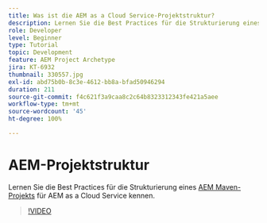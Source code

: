 ```yaml
---
title: Was ist die AEM as a Cloud Service-Projektstruktur?
description: Lernen Sie die Best Practices für die Strukturierung eines Maven-Projekts für AEM as a Cloud Service kennen.
role: Developer
level: Beginner
type: Tutorial
topic: Development
feature: AEM Project Archetype
jira: KT-6932
thumbnail: 330557.jpg
exl-id: abd75b0b-8c3e-4612-bb8a-bfad50946294
duration: 211
source-git-commit: f4c621f3a9caa8c2c64b8323312343fe421a5aee
workflow-type: tm+mt
source-wordcount: '45'
ht-degree: 100%

---
```


# AEM-Projektstruktur

Lernen Sie die Best Practices für die Strukturierung eines [AEM Maven-Projekts](https://experienceleague.adobe.com/docs/experience-manager-cloud-service/implementing/developing/aem-project-content-package-structure.html?lang=de#developing) für AEM as a Cloud Service kennen.

>[!VIDEO](https://video.tv.adobe.com/v/330557?quality=12&learn=on)
